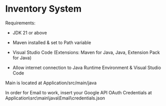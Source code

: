# Inventory System

Requirements:

- JDK 21 or above

- Maven installed & set to Path variable

- Visual Studio Code (Extensions: Maven for Java, Java, Extension Pack for Java)

- Allow internet connection to Java Runtime Environment & Visual Studio Code


Main is located at Application/src/main/java

In order for Email to work, insert your Google API OAuth Credentials at Application\src\main\java\Email\credentials.json